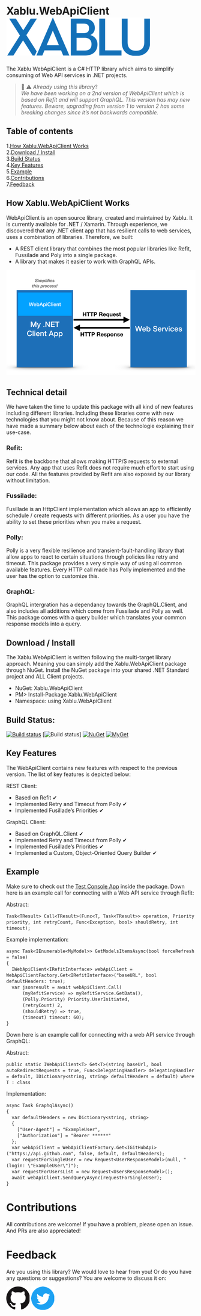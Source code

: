 # Xablu.WebApiClient   ![xablu logo ](/Assets/xablu_logo.png "Xablu")


The Xablu WebApiClient is a C# HTTP library which aims to simplify consuming of Web API services in .NET projects.<br/> 

> :construction: :warning: *Already using this library*?<br/> 
> *We have been working on a 2nd version of WebApiClient which is based on Refit and will support GraphQL. This version has may new features. Beware, upgrading from version 1 to version 2 has some breaking changes since it’s not backwards compatible.* 

## Table of contents  
1.[How Xablu.WebApiClient Works](#howto)<br/>
2.[Download / Install](#downloadinstal)<br/>
3.[Build Status](#buildstatus)<br/> 
4.[Key Features](#features)<br/>
5.[Example ](#examples)<br/>
6.[Contributions](#contributions)<br/>
7.[Feedback](#feedback)

## How Xablu.WebApiClient Works <a name="howto"></a>
WebApiClient is an open source library, created and maintained by Xablu. It is currently available for .NET / Xamarin. Through experience, we discovered that any .NET client app that has resilient calls to web services, uses a combination of libraries. Therefore, we built: 

* A REST client library that combines the most popular libraries like Refit, Fussilade and Poly into a single package. 
* A library that makes it easier to work with GraphQL APIs.

![webapiclient model](/Assets/model.png "WebApiClient Model")

## Technical detail
We have taken the time to update this package with all kind of new features including different libraries. Including these libraries come with new technologies 
that you might not know about. Because of this reason we have made a summary below about each of the technologie explaining their use-case.

### Refit: 
Refit is the backbone that allows making HTTP/S requests to external services. Any app that uses Refit does not require much effort to start using our code. All the features provided by Refit are also exposed by our library without limitation. 

### Fussilade: 
Fusillade is an HttpClient implementation which allows an app to efficiently schedule / create requests with different priorities. As a user you have the ability to set these priorities when you make a request. 

### Polly: 
Polly is a very flexible resilience and transient-fault-handling library that allow apps to react to certain situations through policies like retry and timeout. This package provides a very simple way of using all common available features. Every HTTP call made has Polly implemented and the user has the option to customize this. 

### GraphQL: 
GraphQL intergration has a dependancy towards the GraphQL.Client, and also includes all additions which come from Fussilade and Polly as well. This package comes with a query builder which translates your common response models into a query.   

## Download / Install <a name="downloadinstal"></a>
The Xablu.WebApiClient is written following the multi-target library approach. Meaning you can simply add the Xablu.WebApiClient package through NuGet. Install the NuGet package into your shared .NET Standard project and ALL Client projects. 

* NuGet: Xablu.WebApiClient
* PM> Install-Package Xablu.WebApiClient
* Namespace: using Xablu.WebApiClient

## Build Status: <a name="buildstatus"></a>
[![Build status](https://ci.appveyor.com/api/projects/status/5ey0sq4fn01t9o56?svg=true)](https://ci.appveyor.com/project/Xablu/xablu-webapiclient)
[![Build status](https://img.shields.io/github/tag/Xablu/Xablu.WebApiClient.svg)]
[![NuGet](https://img.shields.io/nuget/v/Xablu.WebApiClient.svg?label=NuGet)](https://www.nuget.org/packages/Xablu.WebApiClient/)
[![MyGet](https://img.shields.io/myget/xabluhq/v/Xablu.WebApiClient.svg)](https://www.myget.org/F/Xablu.WebApiClient/api/v2)

## Key Features <a name="features"></a>

The WebApiClient contains new features with respect to the previous version. The list of key features is depicted below: 

REST Client:
  * Based on Refit                                          ✔
  * Implemented Retry and Timeout from Polly                ✔
  * Implemented Fusillade’s Priorities                      ✔

GraphQL Client: 
  * Based on GraphQL.Client                                 ✔
  * Implemented Retry and Timeout from Polly                ✔
  * Implemented Fusillade’s Priorities                      ✔
  * Implemented a Custom, Object-Oriented Query Builder     ✔

## Example <a name="examples"></a>

Make sure to check out the [Test Console App](https://github.com/Xablu/Xablu.WebApiClient/tree/develop/Samples/TestConsoleApp) inside the package. Down here is an example call for connecting with a Web API service through Refit:

Abstract:
```
Task<TResult> Call<TResult>(Func<T, Task<TResult>> operation, Priority priority, int retryCount, Func<Exception, bool> shouldRetry, int timeout); 
```
Example implementation:
```
async Task<IEnumerable<MyModel>> GetModelsItemsAsync(bool forceRefresh = false) 
{
  IWebApiClient<IRefitInterface> webApiClient = WebApiClientFactory.Get<IRefitInterface>("baseURL", bool defaultHeaders: true);
  var jsonresult = await webApiClient.Call(
      (myRefitService) => myRefitService.GetData(),
      (Polly.Priority) Priority.UserInitiated,
      (retryCount) 2,
      (shouldRetry) => true,
      (timeout) timeout: 60); 
}
```
Down here is an example call for connecting with a web API service through GraphQL:

Abstract:
```
public static IWebApiClient<T> Get<T>(string baseUrl, bool autoRedirectRequests = true, Func<DelegatingHandler> delegatingHandler = default, IDictionary<string, string> defaultHeaders = default) where T : class
```
Implementation:
```
async Task GraphqlAsync()
{
  var defaultHeaders = new Dictionary<string, string>
  {
    ["User-Agent"] = "ExampleUser",
    ["Authorization"] = "Bearer ******"
  };
  var webApiClient = WebApiClientFactory.Get<IGitHubApi>("https://api.github.com", false, default, defaultHeaders);
  var requestForSingleUser = new Request<UserResponseModel>(null, "(login: \"ExampleUser\")");
  var requestForUsersList = new Request<UsersResponseModel>();
  await webApiClient.SendQueryAsync(requestForSingleUser);
}
```
# Contributions <a name="contributions"></a>
All contributions are welcome! If you have a problem, please open an issue. And PRs are also appreciated! 

# Feedback <a name="feedback"></a>
Are you using this library? We would love to hear from you! 
Or do you have any questions or suggestions?
You are welcome to discuss it on:

[<img src="/Assets/github.png">](https://github.com/Xablu)
[<img src="/Assets/twitter.png">](https://twitter.com/xabluhq)